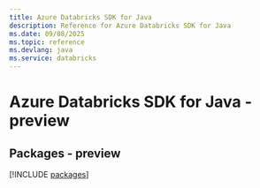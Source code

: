 ```yaml
---
title: Azure Databricks SDK for Java
description: Reference for Azure Databricks SDK for Java
ms.date: 09/08/2025
ms.topic: reference
ms.devlang: java
ms.service: databricks
---
```

# Azure Databricks SDK for Java - preview
## Packages - preview
[!INCLUDE [packages](databricks-index.md)]